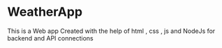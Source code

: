 # WeatherApp
This is a Web app Created with the help of html , css , js and NodeJs for backend and API connections
